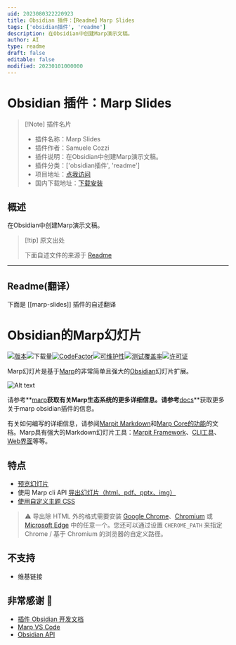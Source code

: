 ```yaml
---
uid: 2023080322220923
title: Obsidian 插件：【Readme】Marp Slides
tags: ['obsidian插件', 'readme']
description: 在Obsidian中创建Marp演示文稿。
author: AI
type: readme
draft: false
editable: false
modified: 20230101000000
---
```


# Obsidian 插件：Marp Slides

> [!Note] 插件名片
> - 插件名称：Marp Slides
> - 插件作者：Samuele Cozzi
> - 插件说明：在Obsidian中创建Marp演示文稿。
> - 插件分类：['obsidian插件', 'readme']
> - 项目地址：[点我访问](https://github.com/samuele-cozzi/obsidian-marp-slides)
> - 国内下载地址：[下载安装](https://pkmer.cn/products/plugin/pluginMarket/?marp-slides)

## 概述

在Obsidian中创建Marp演示文稿。



> [!tip] 原文出处
> 
>下面自述文件的来源于 [Readme](https://ghproxy.net/https://raw.githubusercontent.com/samuele-cozzi/obsidian-marp-slides/main/README.md)
> 

---

## Readme(翻译）

下面是 [[marp-slides]] 插件的自述翻译


# Obsidian的Marp幻灯片

[![版本](https://img.shields.io/github/manifest-json/v/samuele-cozzi/obsidian-marp-slides?color=blue)](https://github.com/samuele-cozzi/obsidian-marp-slides/releases/latest)![下载量](https://img.shields.io/github/downloads/samuele-cozzi/obsidian-marp-slides/total)[![CodeFactor](https://www.codefactor.io/repository/github/samuele-cozzi/obsidian-marp-slides/badge)](https://www.codefactor.io/repository/github/samuele-cozzi/obsidian-marp-slides)[![可维护性](https://api.codeclimate.com/v1/badges/78932986b29ffe273e56/maintainability)](https://codeclimate.com/github/samuele-cozzi/obsidian-marp-slides/maintainability)[![测试覆盖率](https://api.codeclimate.com/v1/badges/78932986b29ffe273e56/test_coverage)](https://codeclimate.com/github/samuele-cozzi/obsidian-marp-slides/test_coverage)[![许可证](https://img.shields.io/github/license/samuele-cozzi/obsidian-marp-slides)](https://github.com/samuele-cozzi/obsidian-marp-slides/blob/main/LICENSE)
<!-- ![Obsidian下载量](https://img.shields.io/badge/dynamic/json?logo=obsidian&color=%23483699&label=downloads&query=%24%5B%22better-word-count%22%5D.downloads&url=https%3A%2F%2Fraw.githubusercontent.com%2Fobsidianmd%2Fobsidian-releases%2Fmaster%2Fcommunity-plugin-stats.json&style=for-the-badge) -->

Marp幻灯片是基于[Marp](https://marp.app/)的非常简单且强大的[Obsidian](href="https://obsidian.md")幻灯片扩展。

![Alt text](docs/pictures/Screenshot%202023-03-09%20213346.png)

请参考**[marp](https://marp.app/)**获取有关Marp生态系统的更多详细信息。请参考**[docs](https://samuele-cozzi.github.io/obsidian-marp-slides/)**获取更多关于marp obsidian插件的信息。

有关如何编写的详细信息，请参阅[Marpit Markdown](https://marpit.marp.app/markdown)和[Marp Core的功能](https://github.com/marp-team/marp-core#features)的文档。Marp具有强大的Markdown幻灯片工具：[Marpit Framework](https://marpit.marp.app/)、[CLI工具](https://github.com/marp-team/marp-cli)、[Web界面](https://web.marp.app/)等等。

## 特点

- [预览幻灯片](https://samuele-cozzi.github.io/obsidian-marp-slides/SlidesPreview)
- 使用 Marp cli API [导出幻灯片（html、pdf、pptx、img）](https://samuele-cozzi.github.io/obsidian-marp-slides/SlidesExport)
- [使用自定义主题 CSS](https://samuele-cozzi.github.io/obsidian-marp-slides/SlidesCustomTheme)

> ⚠️ 导出除 HTML 外的格式需要安装 [Google Chrome](https://www.google.com/chrome/)、[Chromium](https://www.chromium.org/) 或 [Microsoft Edge](https://www.microsoft.com/edge) 中的任意一个。您还可以通过设置 `CHEROME_PATH` 来指定 Chrome / 基于 Chromium 的浏览器的自定义路径。

## 不支持

- 维基链接

## 非常感谢 👏

- [插件 Obsidian 开发文档](https://marcus.se.net/obsidian-plugin-docs/)
- [Marp VS Code](https://github.com/marp-team/marp-vscode)
- [Obsidian API](https://github.com/obsidianmd/obsidian-api)



